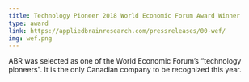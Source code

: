 ```yaml
---
title: Technology Pioneer 2018 World Economic Forum Award Winner
type: award
link: https://appliedbrainresearch.com/pressreleases/00-wef/
img: wef.png
---
```

ABR was selected as one of the World Economic Forum’s “technology pioneers”.  It is the only Canadian company to be recognized this year.
